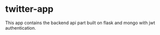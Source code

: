 # twitter-app

This app contains the backend api part built on flask and mongo with jwt authentication.
